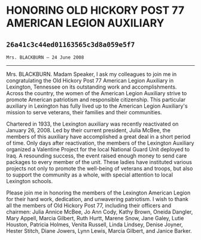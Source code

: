 # HONORING OLD HICKORY POST 77 AMERICAN LEGION AUXILIARY
## `26a41c3c44ed01163565c3d8a059e5f7`
`Mrs. BLACKBURN — 24 June 2008`

---


Mrs. BLACKBURN. Madam Speaker, I ask my colleagues to join me in 
congratulating the Old Hickory Post 77 American Legion Auxiliary in 
Lexington, Tennessee on its outstanding work and accomplishments. 
Across the country, the women of the American Legion Auxiliary strive 
to promote American patriotism and responsible citizenship. This 
particular auxiliary in Lexington has fully lived up to the American 
Legion Auxiliary's mission to serve veterans, their families and their 
communities.

Chartered in 1933, the Lexington auxiliary was recently reactivated 
on January 26, 2008. Led by their current president, Julia McBee, the 
members of this auxiliary have accomplished a great deal in a short 
period of time. Only days after reactivation, the members of the 
Lexington Auxiliary organized a Valentine Project for the local 
National Guard Unit deployed to Iraq. A resounding success, the event 
raised enough money to send care packages to every member of the unit. 
These ladies have instituted various projects not only to promote the 
well-being of veterans and troops, but also to support the community as 
a whole, with special attention to local Lexington schools.

Please join me in honoring the members of the Lexington American 
Legion for their hard work, dedication, and unwavering patriotism. I 
wish to thank all the members of Old Hickory Post 77, including their 
officers and chairmen: Julia Annice McBee, Jo Ann Cody, Kathy Brown, 
Oneida Dangler, Mary Appell, Marcia Gilbert, Ruth Hurtt, Marene Snow, 
Jane Galey, Lutie Houston, Patricia Holmes, Venita Russell, Linda 
Lindsey, Denise Joyner, Hester Stitch, Diane Jowers, Lynn Lewis, Marcia 
Gilbert, and Janice Barker.
